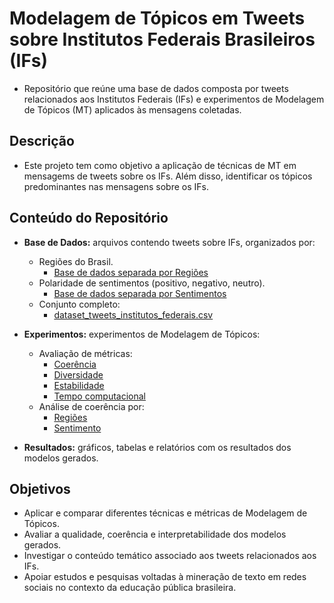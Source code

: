 # Modelagem de Tópicos em Tweets sobre Institutos Federais Brasileiros (IFs)

- Repositório que reúne uma base de dados composta por tweets relacionados aos Institutos Federais (IFs) e experimentos de Modelagem de Tópicos (MT) aplicados às mensagens coletadas.

## Descrição

- Este projeto tem como objetivo a aplicação de técnicas de MT em mensagems de tweets sobre os IFs. Além disso, identificar os tópicos predominantes nas mensagens sobre os IFs.

## Conteúdo do Repositório

- **Base de Dados:** arquivos contendo tweets sobre IFs, organizados por:
  - Regiões do Brasil. 
    - [Base de dados separada por Regiões](/Base%20de%20Dados%20-%20Tweets%20IF/Base%20de%20dados%20separada%20por%20Regiões/)
  - Polaridade de sentimentos (positivo, negativo, neutro).
    - [Base de dados separada por Sentimentos](/Base%20de%20Dados%20-%20Tweets%20IF/Base%20de%20dados%20separada%20por%20Sentimentos/)
  - Conjunto completo:
    - [dataset_tweets_institutos_federais.csv](Base%20de%20Dados%20-%20Tweets%20IF/Base%20de%20dados%20-%20Geral/dataset_tweets_institutos_federais.csv)

- **Experimentos:** experimentos de Modelagem de Tópicos:
  - Avaliação de métricas: 
    - [Coerência](/Experimentos%20MT%20-%20Base%20Completa/Coerencia/)
    - [Diversidade](/Experimentos%20MT%20-%20Base%20Completa/Diversidade/)
    - [Estabilidade](/Experimentos%20MT%20-%20Base%20Completa/Estabilidade/)
    - [Tempo computacional](/Experimentos%20MT%20-%20Base%20Completa/Tempo/)
  - Análise de coerência por:
    - [Regiões](/Experimentos%20MT%20-%20Regiões/)
    - [Sentimento](Experimentos%20MT-%20Sentimentos/)
- **Resultados:** gráficos, tabelas e relatórios com os resultados dos modelos gerados.

## Objetivos

- Aplicar e comparar diferentes técnicas e métricas de Modelagem de Tópicos.
- Avaliar a qualidade, coerência e interpretabilidade dos modelos gerados.
- Investigar o conteúdo temático associado aos tweets relacionados aos IFs.
- Apoiar estudos e pesquisas voltadas à mineração de texto em redes sociais no contexto da educação pública brasileira.

